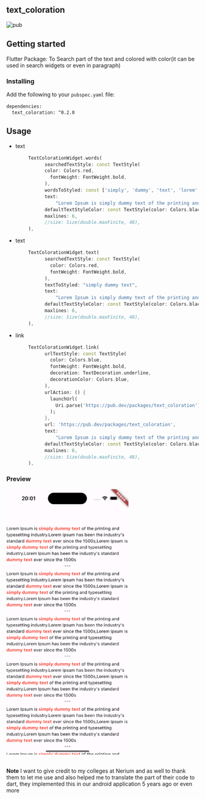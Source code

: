 ## text_coloration

![pub](https://img.shields.io/badge/pub-v0.2.0-orange)

## Getting started

Flutter Package: To Search part of the text and colored with color(it can be used in search widgets or even in paragraph)


### Installing

Add the following to your `pubspec.yaml` file:

    dependencies:
      text_coloration: ^0.2.0

## Usage

* text

```dart
        TextColorationWidget.words(
              searchedTextStyle: const TextStyle(
              color: Colors.red,
                fontWeight: FontWeight.bold,
              ),
              wordsToStyled: const ['simply', 'dummy', 'text', 'lorem', 'ipsum'],
              text:
                  "Lorem Ipsum is simply dummy text of the printing and typesetting industry.Lorem Ipsum has been the industry's standard dummy text ever since the 1500s,Lorem Ipsum is simply dummy text of the printing and typesetting industry.Lorem Ipsum has been the industry's standard dummy text ever since the 1500s ",
              defaultTextStyleColor: const TextStyle(color: Colors.black),
              maxlines: 6,
              //size: Size(double.maxFinite, 48),
        ),  


```
* text

```dart
        TextColorationWidget.text(
              searchedTextStyle: const TextStyle(
                color: Colors.red,
                fontWeight: FontWeight.bold,
              ),
              textToStyled: "simply dummy text",
              text:
                  "Lorem Ipsum is simply dummy text of the printing and typesetting industry.Lorem Ipsum has been the industry's standard dummy text ever since the 1500s,Lorem Ipsum is simply dummy text of the printing and typesetting industry.Lorem Ipsum has been the industry's standard dummy text ever since the 1500s ",
              defaultTextStyleColor: const TextStyle(color: Colors.black),
              maxlines: 6,
              //size: Size(double.maxFinite, 48),
        ),  


```
* link

```dart
        TextColorationWidget.link(
              urlTextStyle: const TextStyle(
                color: Colors.blue,
                fontWeight: FontWeight.bold,
                decoration: TextDecoration.underline,
                decorationColor: Colors.blue,
              ),
              urlAction: () {
                launchUrl(
                  Uri.parse('https://pub.dev/packages/text_coloration'),
                );
              },
              url: 'https://pub.dev/packages/text_coloration',
              text:
                  "Lorem Ipsum is simply dummy text of the printing and typesetting industry<<https://pub.dev/packages/text_coloration>>.Lorem Ipsum has been the industry's standard dummy text ever since the 1500s,Lorem Ipsum is simply dummy text of the printing and typesetting industry.Lorem Ipsum has been the industry's standard dummy text ever since the 1500s ",
              defaultTextStyleColor: const TextStyle(color: Colors.black),
              maxlines: 6,
              //size: Size(double.maxFinite, 48),
        ),  


```
### Preview


<img src="https://github.com/liodali/text_coloration/blob/main/preview_ios.png" alt="text coloration flutter example" width="320" />

<br>
<br>

**Note** I want to give credit to my colleges at Nerium and as well  to thank them to let me use and also helped me to translate the part of their code to dart, they implemented this in our android application 5 years ago or even more 
